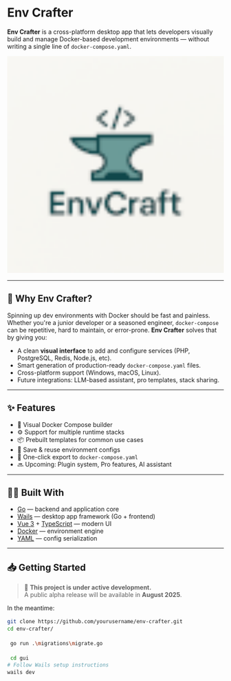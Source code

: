 # Env Crafter

**Env Crafter** is a cross-platform desktop app that lets developers visually build and manage Docker-based development environments — without writing a single line of `docker-compose.yaml`.

<p align="center">
  <img src="https://github.com/deniskarpenko/env-crafter/blob/main/gui/frontend/public/images/icons/env-craft.png" width="600" alt="Env Crafter UI Preview" />
</p>

---

## 🚀 Why Env Crafter?

Spinning up dev environments with Docker should be fast and painless. Whether you're a junior developer or a seasoned engineer, `docker-compose` can be repetitive, hard to maintain, or error-prone. **Env Crafter** solves that by giving you:

- A clean **visual interface** to add and configure services (PHP, PostgreSQL, Redis, Node.js, etc).
- Smart generation of production-ready `docker-compose.yaml` files.
- Cross-platform support (Windows, macOS, Linux).
- Future integrations: LLM-based assistant, pro templates, stack sharing.

---

## ✨ Features

- 🐳 Visual Docker Compose builder
- ⚙️ Support for multiple runtime stacks
- 📦 Prebuilt templates for common use cases
- 💾 Save & reuse environment configs
- 📁 One-click export to `docker-compose.yaml`
- 🔜 Upcoming: Plugin system, Pro features, AI assistant

---

## 🧑‍💻 Built With

- [Go](https://go.dev/) — backend and application core
- [Wails](https://wails.io/) — desktop app framework (Go + frontend)
- [Vue 3](https://vuejs.org/) + [TypeScript](https://www.typescriptlang.org/) — modern UI
- [Docker](https://www.docker.com/) — environment engine
- [YAML](https://yaml.org/) — config serialization

---

## 📥 Getting Started

> 🚧 **This project is under active development.**  
> A public alpha release will be available in **August 2025**.

In the meantime:

```bash
git clone https://github.com/yourusername/env-crafter.git
cd env-crafter/

 go run .\migrations\migrate.go
 
 cd gui
# Follow Wails setup instructions
wails dev
